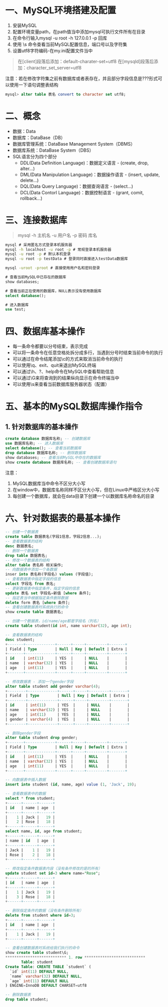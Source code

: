 
# 一、MySQL环境搭建及配置

1. 安装MySQL
2. 配置环境变量path，在path值当中添加mysql可执行文件所有在目录
3. 在命令行输入mysql -u root -h 127.0.0.1 -p 回库
4. 使用 \\s 命令查看当前MySQL配置信息，端口号以及字符集
5. 设置utf8字符编码-在my.ini配置文件当中

> 在\[client\]段落后添加：default-charater-set=utf8
> 在\[mysqld\]段落后添加：character_set_server=utf8

注意：若在修改字符集之前有数据库或者表存在，并且部分字段信息是???形式可以使用一下语句调整表结构

```sql
mysql> alter table 表名 convert to character set utf8;
```


# 二、概念

- 数据：Data
- 数据库：DataBase（DB）
- 数据库管理系统：DataBase Management System（DBMS）
- 数据库系统：DataBase System（DBS）
- SQL语言分为四个部分
	- DDL(Data Definition Language)：数据定义语言 - (create, drop, alter...)
	- DML(Data Manipulation Language)：数据操作语言 - (insert, update, delete...)
	- DQL(Data Query Language)：数据查询语言 - (select...)
	- DCL(Data Contorl Language)：数据控制语言 - (grant, comit, rollback...)


# 三、连接数据库

> mysql -h 主机名 -u 用户名 -p 密码 库名

```bat
mysql # 采用匿名方式登录本机服务器
mysql -h localhost -u root -p # 常规登录本机服务器
mysql -u root -p # 默认本机登录
mysql -u root -p testData # 登录同时直接进入testData数据库
```

```bat
mysql -uroot -proot # 直接使用用户名和密码登录
```

```sql
# 查看当前MySQL中已存在的数据库
show databases;

# 查看当前正在使用的数据库，NULL表示没有使用数据库
select database();

# 进入数据库
use test;
```


# 四、数据库基本操作

- 每一条命令都要以分号结束，表示完成
- 可以将一条命令在任意空格处拆分成多行，当遇到分号时结束当前命令的执行
- 可以通过在命令结尾添加\\c的方式来取消当前命令的执行
- 可以使用\\q、exit、quit来退出MySQL终端
- 可以通过\\h、?、help命令在MySQL中查看帮助信息
- 可以通过\\G来将查询到的结果纵向显示在命令终端当中
- 可以使用\\s来查看当前数据库服务器状态（配置）


# 五、基本的MySQL数据库操作指令

## 1. 针对数据库的基本操作

```sql
create database 数据库名称; -- 创建数据库
use 数据库名称; -- 进入数据库
select database(); -- 查看当前数据库
drop database 数据库名称; -- 删除数据库
show databases; -- 查看当前MySQL中存在的数据库
show create database 数据库名称; -- 查看创建数据库语句
```

注意：
1. MySQL数据库当中命令不区分大小写
2. 在window中，数据库名称同样不区分大小写，但在Linux中严格区分大小写
3. 每创建一个数据库，就会在data目录下创建一个以数据库名称命名的目录


# 六、针对数据表的最基本操作

```sql
-- 创建一个数据表
create table 数据表名(字段1信息，字段2信息...);
-- 查看数据表的结构
desc 数据表名;
-- 删除一个数据表
drop table 数据表名;
-- 修改一个数据表的结构
alter table 表名称 相关操作;
-- 向数据表中添加一个条数据
inser into 表名称(字段名) values (字段值);
-- 查看数据表中指定字段的信息
select 字段名 from 表名;
-- 更新数据表中指定条件，指定字段的信息
update 表名 set 字段名=新值 [where 条件];
-- 指定表当中根据指定条件删除数据
delete form 表名 [where 条件];
-- 查看创建数据表时系统执行的命令
show create table 数据表名;
```

```sql
-- 创建一个数据表，id/name/age都是字段名（列名）
create table student(id int, name varchar(32), age int);

-- 查看数据表的结构
desc student;
+-------+-------------+------+-----+---------+-------+
| Field | Type        | Null | Key | Default | Extra |
+-------+-------------+------+-----+---------+-------+
| id    | int(11)     | YES  |     | NULL    |       |
| name  | varchar(32) | YES  |     | NULL    |       |
| age   | int(11)     | YES  |     | NULL    |       |
+-------+-------------+------+-----+---------+-------+

-- 修改数据表 - 添加一个gender字段
alter table student add gender varchar(4);
+--------+-------------+------+-----+---------+-------+
| Field  | Type        | Null | Key | Default | Extra |
+--------+-------------+------+-----+---------+-------+
| id     | int(11)     | YES  |     | NULL    |       |
| name   | varchar(32) | YES  |     | NULL    |       |
| age    | int(11)     | YES  |     | NULL    |       |
| gender | varchar(4)  | YES  |     | NULL    |       |
+--------+-------------+------+-----+---------+-------+

-- 删除gender字段
alter table student drop gender;
+-------+-------------+------+-----+---------+-------+
| Field | Type        | Null | Key | Default | Extra |
+-------+-------------+------+-----+---------+-------+
| id    | int(11)     | YES  |     | NULL    |       |
| name  | varchar(32) | YES  |     | NULL    |       |
| age   | int(11)     | YES  |     | NULL    |       |
+-------+-------------+------+-----+---------+-------+

-- 向数据表中插入数据
insert into student (id, name, age) value (1, 'Jack', 19);

-- 查看数据表中的数据
select * from student;
+------+------+------+
| id   | name | age  |
+------+------+------+
|    1 | Jack |   19 |
|    2 | Rose |   18 |
+------+------+------+
select name, id, age from student;
+------+------+------+
| name | id   | age  |
+------+------+------+
| Jack |    1 |   19 |
| Rose |    2 |   18 |
+------+------+------+

-- 修改指定条件数据表内容（没有条件修改的是的所有）
update student set id=3 where name="Rose";
+------+------+------+
| id   | name | age  |
+------+------+------+
|    1 | Jack |   19 |
|    3 | Rose |   18 |
+------+------+------+

-- 删除指定条件的数据（没有条件删除所有）
delete from student where id=3;
+------+------+------+
| id   | name | age  |
+------+------+------+
|    1 | Jack |   19 |
+------+------+------+

-- 查看创建数据表时系统给我们执行的命令
show create table student\G;
*************************** 1. row ***************************
       Table: student
Create Table: CREATE TABLE `student` (
  `id` int(11) DEFAULT NULL,
  `name` varchar(32) DEFAULT NULL,
  `age` int(11) DEFAULT NULL
) ENGINE=InnoDB DEFAULT CHARSET=utf8

-- 删除数据表
drop table student;
```

